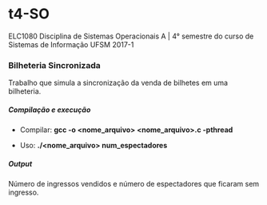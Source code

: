 # t4-SO

ELC1080 Disciplina de Sistemas Operacionais A | 4° semestre do curso de Sistemas de Informação UFSM 2017-1


### Bilheteria Sincronizada <br/>
Trabalho que simula a sincronização da venda de bilhetes em uma bilheteria.

##### Compilação e execução <br/>
- Compilar:
	**gcc -o <nome_arquivo> <nome_arquivo>.c -pthread**
	
- Uso:
	**./<nome_arquivo> num_espectadores <br/>**

##### Output <br/>
Número de ingressos vendidos e número de espectadores que ficaram sem ingresso.

